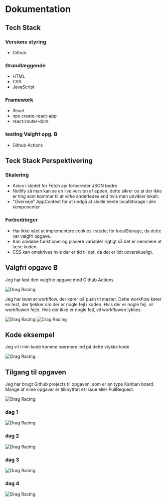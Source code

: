 # Dokumentation

## Tech Stack

### Versions styring

- Github

### Grundlæggende

- HTML
- CSS
- JavaScript

### Framework

- React
- npx create-react-app
- react-router-dom

### testing Valgfri opg. B

- Github Actions


## Teck Stack Perspektivering

### Skalering

- Axios i stedet for Fetch api forbereder JSON bedre
- Netlify så man kan se en live version af appen, dette sikrer os at der ikke er ting som kommer til at virke anderledes end hvis man udvikler lokalt.
- "Overveje" AppContext for at undgå at skulle hente localStorage i alle komponenter

### Forbedringer

- Har ikke nået at implementere cookies i stedet for localStorage, da dette var valgfri opgave.
- Kan omdøbe funktioner og placere variabler rigtigt så det er nemmere at læse koden.
- CSS kan omskrives hvis der er tid til det, da det er lidt uoverskueligt.

## Valgfri opgave B

Jeg har løst den valgfrie opgave med Github Actions

![Drag Racing](github-actions-failure-2.png)

Jeg har lavet et workflow, der kører på push til master. Dette workflow kører en test, der tjekker om der er nogle fejl i koden. Hvis der er nogle fejl, vil workflowen fejle. Hvis der ikke er nogle fejl, vil workflowen lykkes.


![Drag Racing](github-actions.png)
![Drag Racing](github-actions-failure.png)


## Kode eksempel

Jeg vil i min kode komme nærmere ind på dette stykke kode

![Drag Racing](kode-eksempel.png)

## Tilgang til opgaven

Jeg har brugt Github projects til opgaven, som er en type Kanban board. Mange af mine opgaver er tilknytttet et Issue eller PullRequest.

![Drag Racing](kanban.png)

### dag 1

![Drag Racing](dag1.png)

### dag 2

![Drag Racing](dag2.png)

### dag 3

![Drag Racing](dag3.png)

### dag 4

![Drag Racing](dag4.png)
